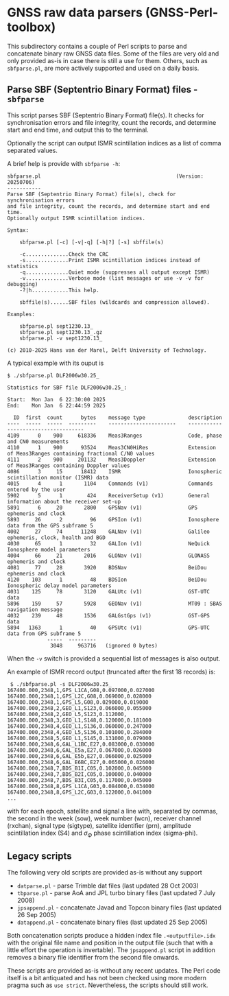 # GNSS raw data parsers (GNSS-Perl-toolbox)

This subdirectory contains a couple of Perl scripts to parse and concatenate binary raw
GNSS data files. Some of the files are very old and only provided as-is in case there is still a use for them.
Others, such as `sbfparse.pl`, are more actively supported and used on a daily basis.

## Parse SBF (Septentrio Binary Format) files - `sbfparse`

This script parses SBF (Septentrio Binary Format) file(s). It checks for synchronisation errors
and file integrity, count the records, and determine start and end time, and output this
to the terminal.

Optionally the script can output ISMR scintillation indices as a list of comma separated values.

A brief help is provide with `sbfparse -h`:

```
sbfparse.pl                                            (Version: 20250706)
-----------
Parse SBF (Septentrio Binary Format) file(s), check for synchronisation errors 
and file integrity, count the records, and determine start and end time.
Optionally output ISMR scintillation indices.

Syntax:

    sbfparse.pl [-c] [-v|-q] [-h|?] [-s] sbffile(s)

    -c..............Check the CRC
    -s..............Print ISMR scintillation indices instead of statistics
    -q..............Quiet mode (suppresses all output except ISMR)
    -v..............Verbose mode (list messages or use -v -v for debugging)
    -?|h............This help.

    sbffile(s)......SBF files (wildcards and compression allowed).

Examples:

    sbfparse.pl sept1230.13_
    sbfparse.pl sept1230.13_.gz
    sbfparse.pl -v sept1230.13_

(c) 2010-2025 Hans van der Marel, Delft University of Technology.
```

A typical example with its ouput is

```
$ ./sbfparse.pl DLF2006w30.25_

Statistics for SBF file DLF2006w30.25_:

Start:  Mon Jan  6 22:30:00 2025
End:    Mon Jan  6 22:44:59 2025

  ID  first  count      bytes    message type              description
----  -----  -----  ---------    ----------------------    ------------------------------------
4109      0    900     618336    Meas3Ranges               Code, phase and CN0 measurements
4110      1    900      93524    Meas3CN0HiRes             Extension of Meas3Ranges containing fractional C/N0 values
4111      2    900     201132    Meas3Doppler              Extension of Meas3Ranges containing Doppler values
4086      3     15      18412    ISMR                      Ionospheric scintillation monitor (ISMR) data
4015      4      1       1104    Commands (v1)             Commands entered by the user
5902      5      1        424    ReceiverSetup (v1)        General information about the receiver set-up
5891      6     20       2800    GPSNav (v1)               GPS ephemeris and clock
5893     26      2         96    GPSIon (v1)               Ionosphere data from the GPS subframe 5
4002     27     74      11248    GALNav (v1)               Galileo ephemeris, clock, health and BGD
4030     65      1         32    GALIon (v1)               NeQuick Ionosphere model parameters
4004     66     21       2016    GLONav (v1)               GLONASS ephemeris and clock
4081     77     28       3920    BDSNav                    BeiDou ephemeris and clock
4120    103      1         48    BDSIon                    BeiDou Ionospheric delay model parameters
4031    125     78       3120    GALUtc (v1)               GST-UTC data
5896    159     57       5928    GEONav (v1)               MT09 : SBAS navigation message
4032    239     48       1536    GALGstGps (v1)            GST-GPS data
5894   1363      1         40    GPSUtc (v1)               GPS-UTC data from GPS subframe 5
             -----  ---------
              3048     963716   (ignored 0 bytes)
```
When the `-v` switch is provided a sequential list of messages is also output.

An example of ISMR record output (truncated after the first 18 records) is:
```
 $ ./sbfparse.pl -s DLF2006w30.25_
167400.000,2348,1,GPS_L1CA,G08,0.097000,0.027000
167400.000,2348,1,GPS_L2C,G08,0.069000,0.028000
167400.000,2348,1,GPS_L5,G08,0.029000,0.019000
167400.000,2348,2,GEO_L1,S123,0.066000,0.055000
167400.000,2348,2,GEO_L5,S123,0.112000,
167400.000,2348,3,GEO_L1,S148,0.120000,0.181000
167400.000,2348,4,GEO_L1,S136,0.060000,0.247000
167400.000,2348,4,GEO_L5,S136,0.101000,0.284000
167400.000,2348,5,GEO_L1,S145,0.131000,0.079000
167400.000,2348,6,GAL_L1BC,E27,0.083000,0.030000
167400.000,2348,6,GAL_E5a,E27,0.067000,0.026000
167400.000,2348,6,GAL_E5b,E27,0.066000,0.025000
167400.000,2348,6,GAL_E6BC,E27,0.065000,0.026000
167400.000,2348,7,BDS_B1I,C05,0.102000,0.045000
167400.000,2348,7,BDS_B2I,C05,0.100000,0.040000
167400.000,2348,7,BDS_B3I,C05,0.117000,0.045000
167400.000,2348,8,GPS_L1CA,G03,0.084000,0.034000
167400.000,2348,8,GPS_L2C,G03,0.122000,0.041000
...
```
with for each epoch, satellite and signal a line with, separated by commas, the second in the week (sow), week number (wcn), receiver channel (rxchan), signal type (sigtype), satellite identifier (prn),
amplitude scintillation index (S4) and $\sigma_{\Phi}$ phase scintillation index (sigma-phi).


## Legacy scripts

The following very old scripts are provided as-is without any support

- `datparse.pl` - parse Trimble dat files (last updated 28 Oct 2003)
- `tbparse.pl` - parse AoA and JPL turbo binary files (last updated 7 July 2008)
- `jpsappend.pl` - concatenate Javad and Topcon binary files (last updated 26 Sep 2005)
- `datappend.pl` - concatenate binary files (last updated 25 Sep 2005)

Both concatenation scripts produce a hidden index file `.<outputfile>.idx` with the original file name
and position in the output file (such that with a little effort the operation is invertable). The `jpsappend.pl`
script in addition removes a binary file identifier from the second file onwards.  

These scripts are provided as-is without any recent updates. The Perl code itself is a bit antiquated and has not
been checked using more modern pragma such as `use strict`. Nevertheless, the scripts should still work. 
